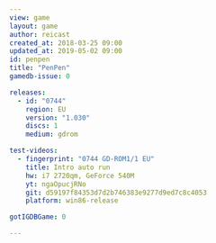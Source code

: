 ```yaml
---
view: game
layout: game
author: reicast
created_at: 2018-03-25 09:00
updated_at: 2019-05-02 09:00
id: penpen
title: "PenPen"
gamedb-issue: 0

releases:
  - id: "0744"
    region: EU
    version: "1.030"
    discs: 1
    medium: gdrom

test-videos:
  - fingerprint: "0744 GD-ROM1/1 EU"
    title: Intro auto run
    hw: i7 2720qm, GeForce 540M
    yt: ngaOpucjRNo
    git: d59197f84353d7d2b746383e9277d9ed7c8c4053
    platform: win86-release

gotIGDBGame: 0

---
```

